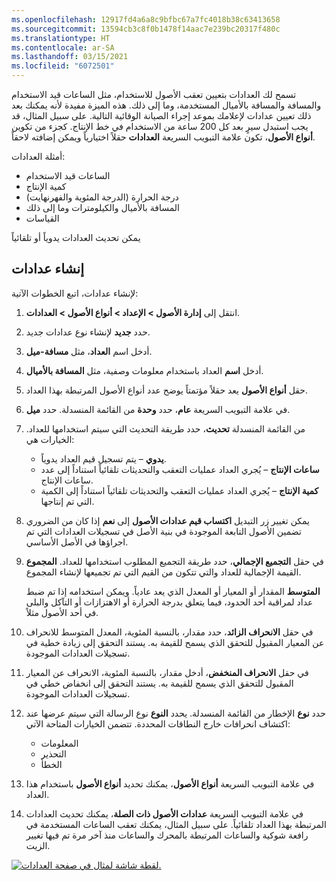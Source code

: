 ```yaml
---
ms.openlocfilehash: 12917fd4a6a8c9bfbc67a7fc4018b38c63413658
ms.sourcegitcommit: 13594cb3c8f0b1478f14aac7e239bc20317f480c
ms.translationtype: HT
ms.contentlocale: ar-SA
ms.lasthandoff: 03/15/2021
ms.locfileid: "6072501"
---
```

تسمح لك العدادات بتعيين تعقب الأصول للاستخدام، مثل الساعات قيد الاستخدام والمسافة والمسافة بالأميال المستخدمة، وما إلى ذلك. هذه الميزة مفيدة لأنه يمكنك بعد ذلك تعيين عدادات لإعلامك بموعد إجراء الصيانة الوقائية التالية. على سبيل المثال، قد يجب استبدل سيرٍ بعد كل 200 ساعة من الاستخدام في خط الإنتاج. كجزء من تكوين **أنواع الأصول**، تكون علامة التبويب السريعة **العدادات** حقلاً اختيارياً ويمكن إضافته لاحقاً.  

أمثلة العدادات:

- الساعات قيد الاستخدام
- كمية الإنتاج
- درجة الحرارة (الدرجة المئوية والفهرنهايت)
- المسافة بالأميال والكيلومترات وما إلى ذلك
- القياسات

يمكن تحديث العدادات يدوياً أو تلقائياً

## <a name="create-counters"></a>إنشاء عدادات
لإنشاء عدادات، اتبع الخطوات الآتية:

1.  انتقل إلى **إدارة الأصول > الإعداد > أنواع الأصول > العدادات**.
2.  حدد **جديد** لإنشاء نوع عدادات جديد.
3.  أدخل اسم **العداد**، مثل **مسافة-ميل**.
4.  أدخل **اسم** العداد باستخدام معلومات وصفية، مثل **المسافة بالأميال**. 
5.  حقل **أنواع الأصول** يعد حقلاً مؤتمتاً يوضح عدد أنواع الأصول المرتبطة بهذا العداد. 
6.  في علامة التبويب السريعة **عام**، حدد **وحدة** من القائمة المنسدلة. حدد **ميل**.
7.  من القائمة المنسدلة **تحديث**، حدد طريقة التحديث التي سيتم استخدامها للعداد. الخيارات هي: 
    - **يدوي** – يتم تسجيل قيم العداد يدوياً.
    - **ساعات الإنتاج** – يُجري العداد عمليات التعقب والتحديثات تلقائياً استناداً إلى عدد ساعات الإنتاج.
    - **كمية الإنتاج** – يُجري العداد عمليات التعقب والتحديثات تلقائياً استناداً إلى الكمية التي تم إنتاجها. 
8.  يمكن تغيير زر التبديل **اكتساب قيم عدادات الأصول** إلى **نعم** إذا كان من الضروري تضمين الأصول التابعة الموجودة في بنية الأصل في تسجيلات العدادات التي تم اجراؤها في الأصل الأساسي.
9.  في حقل **التجميع الإجمالي**، حدد طريقة التجميع المطلوب استخدامها للعداد. **المجموع** القيمة الإجمالية للعداد والتي تتكون من القيم التي تم تجميعها لإنشاء المجموع. 

    **المتوسط** المقدار أو المعيار أو المعدل الذي يعد عادياً. ويمكن استخدامه إذا تم ضبط عداد لمراقبة أحد الحدود، فيما يتعلق بدرجة الحرارة أو الاهتزازات أو التآكل والبلى في أحد الأصول مثلاً.
10. في حقل **الانحراف الزائد**، حدد مقدار، بالنسبة المئوية، المعدل المتوسط للانحراف عن المعيار المقبول للتحقق الذي يسمح للقيمة به. يستند التحقق إلى زيادة خطية في تسجيلات العدادات الموجودة.
11. في حقل **الانحراف المنخفض**، أدخل مقدار، بالنسبة المئوية، الانحراف عن المعيار المقبول للتحقق الذي يسمح للقيمة به. يستند التحقق إلى انخفاض خطي في تسجيلات العدادات الموجودة.
12. حدد **نوع** الإخطار من القائمة المنسدلة. يحدد **النوع** نوع الرسالة التي سيتم عرضها عند اكتشاف انحرافات خارج النطاقات المحددة. تتضمن الخيارات المتاحة الآتي:
    - ‏‏‏‏‏‏‏‏‏‏‏‏‏‏‏‏‏‏‏المعلومات
    - التحذير
    - الخطأ
13. في علامة التبويب السريعة **أنواع الأصول**، يمكنك تحديد **أنواع الأصول** باستخدام هذا العداد.
14. في علامة التبويب السريعة **عدادات الأصول ذات الصلة**، يمكنك تحديث العدادات المرتبطة بهذا العداد تلقائياً. على سبيل المثال، يمكنك تعقب الساعات المستخدمة في رافعة شوكية والساعات المرتبطة بالمحرك والساعات منذ آخر مرة تم فيها تغيير الزيت. 

[![لقطة شاشة لمثال في صفحة العدادات.](../media/counters-ssm.png)](../media/counters-ssm.png#lightbox)


